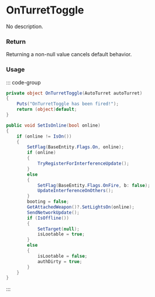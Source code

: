 # OnTurretToggle
<Badge type="info" text="Turret"/><Badge type="danger" text="Carbon Compatible"/><Badge type="warning" text="Oxide Compatible"/>
No description.
### Return
Returning a non-null value cancels default behavior.

### Usage
::: code-group
```csharp [Example]
private object OnTurretToggle(AutoTurret autoTurret)
{
	Puts("OnTurretToggle has been fired!");
	return (object)default;
}
```
```csharp [Source — Assembly-CSharp @ AutoTurret]
public void SetIsOnline(bool online)
{
	if (online != IsOn())
	{
		SetFlag(BaseEntity.Flags.On, online);
		if (online)
		{
			TryRegisterForInterferenceUpdate();
		}
		else
		{
			SetFlag(BaseEntity.Flags.OnFire, b: false);
			UpdateInterferenceOnOthers();
		}
		booting = false;
		GetAttachedWeapon()?.SetLightsOn(online);
		SendNetworkUpdate();
		if (IsOffline())
		{
			SetTarget(null);
			isLootable = true;
		}
		else
		{
			isLootable = false;
			authDirty = true;
		}
	}
}

```
:::
